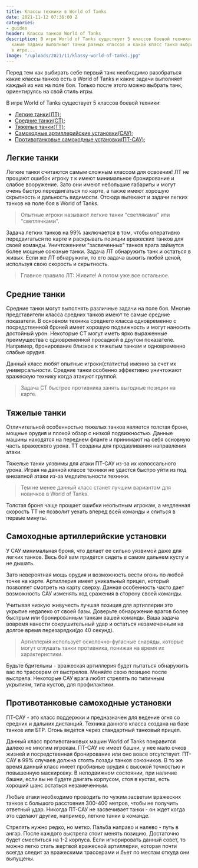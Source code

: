 ```yaml
---
title: Классы техники в World of Tanks
date: 2021-11-12 07:36:00 Z
categories:
- guides
header: Классы танков World of Tanks
description: В игре World of Tanks существует 5 классов боевой техники. Разберемся
  какие задачи выполняют танки разных классов и какой класс танка выбрать новичку
  в игре...
image: "/uploads/2021/11/klassy-world-of-tanks.jpg"
---
```


Перед тем как выбирать себе первый танк необходимо разобраться какие классы танков есть в World of Tanks и какие задачи выполняет каждый из них на поле боя. Только после этого можно выбрать танк, ориентируясь на свой стиль игры.

В игре World of Tanks существует 5 классов боевой техники:

* <a href="#lt">Легкие танки(ЛТ)</a>;
* <a href="#st">Средние танки(СТ)</a>;
* <a href="#tt">Тяжелые танки(ТТ)</a>;
* <a href="#sau">Самоходные артиллерийские установки(САУ)</a>;
* <a href="#pt-sau">Противотанковые самоходные установки(ПТ-САУ)</a>;

## Легкие танки<a name="lt">

Легкие танки считаются самым сложным классом для освоения! ЛТ не прощают ошибок игроку т к имеют минимальное бронирование и слабое вооружение. Зато они имеют небольшие габариты и могут очень быстро передвигаться по карте, а также имеют хорошую скрытность и дальность видимости. Отсюда вытекают и задачи легких танков на поле боя в World of Tanks. 

>Опытные игроки называют легкие танки "светляками" или "светлячками". 

Задача легких танков на 99% заключается в том, чтобы оперативно передвигаться по карте и раскрывать позиции вражеских танков для своей команды. Уничтожением "засвеченных" танков врага займутся более мощные союзные танки. Задача ЛТ обнаружить танк и остаться в живых. Если же ЛТ обнаружили, то его задача выжить любой ценой, используя свою скорость и скрытность.

>Главное правило ЛТ: Живите! А потом уже все остальное.

## Средние танки<a name="st">

Средние танки могут выполнять различные задачи на поле боя. Многие представители класса средних танков имеют те самые средние показатели. В основном техника среднего класса одновременно с посредственной броней имеет хорошую подвижность и могут наносить достойный урон. Некоторые СТ могут иметь ярко выраженные преимущества с одновременной просадкой в другом показателе. Например, бронирование близкое к тяжелым танкам и одновременно слабые орудия.

Данный класс любят опытные игроки(статисты) именно за счет их универсальности. Средние танки особенно эффективно уничтожают вражескую технику когда атакуют группой.

>Задача СТ быстрее противника занять выгодные позиции на карте.


## Тяжелые танки<a name="tt">

Отличительной особенностью тяжелых танков является толстая броня, мощные орудия и плохой обзор с низкой подвижностью. Данные машины находятся на переднем фланге и принимают на себя основную часть вражеского урона. ТТ созданы для продавливания направления атаки. 

Тяжелые танки уязвимы для атаки ПТ-САУ из-за их колоссального урона. Играя на данной классе техники не удастся быстро уйти из под внезапной атаки из-за медлительности техники.

>Тем не менее данный класс станет лучшим вариантом для новичков в World of Tanks. 

Толстая броня чаще прощает ошибки неопытным игрокам, а медленная скорость ТТ не позволит уехать вперед всей команды и слиться в первые минуты.

## Самоходные артиллерийские установки<a name="sau">

У САУ минимальная броня, что делает ее сильно уязвимой даже для легких танков. Весь бой вам придется сидеть в самом дальнем кусту и не дышать.

Зато невероятная мощь орудия и возможность вести огонь по любой точке на карте. Артиллерия имеет уникальный прицел, который позволяет смотреть на карту сверху. Данная особенность часто дает возможность САУ изменять ход сражения в сторону своей команды.

Учитывая низкую живучесть лучшая позиция для артиллерии это укрытие недалеко от своей базы. Доверьте обнаружение врагов более быстрым или бронированным танкам вашей команды. Ваша задача вовремя нанести сокрушительный удар и остаться незамеченным на долгое время перезарядки(до 40 секунд). 

>Артиллерия использует осколочно-фугасные снаряды, которые могут оглушать танки противника, понижая на время их характеристики. 

Будьте бдительны - вражеская артиллерия будет пытаться обнаружить вас по трассерам от выстрелов. Меняйте свою позицию после выстрела. Некоторые САУ врага любят стрелять по типичным укрытиям, типа кустов, для профилактики.  


## Противотанковые самоходные установки<a name="pt-sau">

ПТ-САУ - это класс поддержки и предназначен для ведение огня со средних и дальних дистанций. Техника данного класса создана на базе танков или БТР. Огонь ведется через стандартный танковый прицел.

Данный класс противотанковых машин World of Tanks понравится далеко не многим игрокам. ПТ-САУ не имеет башни, у нее мало очков жизней и посредственная бронирование или оно вовсе отсутствует. ПТ-САУ в 99% случаев должна стоять позади танков союзников. В то же время данный класс имеет пробивные орудия с высокой точностью и повышенную маскировку. В неподвижном состоянии, при наличие башни, если вы не будете двигать корпусом, стоя в кустах, есть хороший шанс остаться незамеченным.

Любые атаки необходимо проводить по чужим засветам вражеских танков с большого расстояния 300-400 метров, чтобы не получить ответный удар. Никогда ПТ-САУ не засвечивает танки - он ждет когда это сделают другие, например, легкие танки в команде. 

Стрелять нужно редко, но метко. Пальба направо и налево - путь в ангар. После каждого выстрела стоит менять позицию. Достаточно будет сместиться на 1-2 корпуса. Если игнорировать данный совет, то можно легко стать жертвой вражеской артиллерии, которая почти всегда следит за вражескими трассерами и бьет по местам откуда они выпущены.
